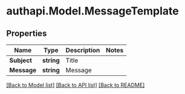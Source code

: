 # authapi.Model.MessageTemplate

## Properties

Name | Type | Description | Notes
------------ | ------------- | ------------- | -------------
**Subject** | **string** | Title | 
**Message** | **string** | Message | 

[[Back to Model list]](../README.md#documentation-for-models) [[Back to API list]](../README.md#documentation-for-api-endpoints) [[Back to README]](../README.md)

